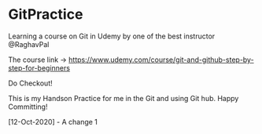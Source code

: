 # GitPractice
Learning a course on Git in Udemy by one of the best instructor @RaghavPal

 The course link -> https://www.udemy.com/course/git-and-github-step-by-step-for-beginners
 
  Do Checkout!
  
 This is my Handson Practice for me in the Git and using Git hub.
 Happy Committing!

[12-Oct-2020] - A change 1